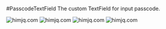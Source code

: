 #PasscodeTextField
The custom TextField for input passcode.

![himjq.com](http://ohe9u92g1.bkt.clouddn.com/20161130_himjq-1.png)
![himjq.com](http://ohe9u92g1.bkt.clouddn.com/20161130_himjq-2.png)
![himjq.com](http://ohe9u92g1.bkt.clouddn.com/20161130_himjq-3.png)
![himjq.com](http://ohe9u92g1.bkt.clouddn.com/20161130_himjq-4.png)